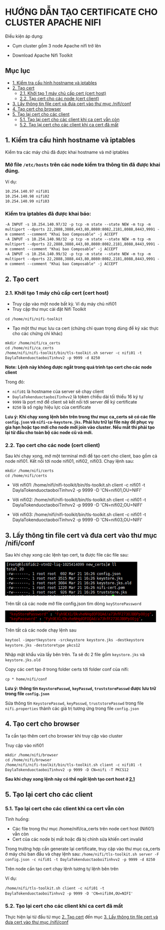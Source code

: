 # HƯỚNG DẪN TẠO CERTIFICATE CHO CLUSTER APACHE NIFI

Điều kiện áp dụng:

-	Cụm cluster gồm 3 node Apache nifi trở lên

-	Download Apache Nifi Toolkit


## Mục lục

- [1. Kiểm tra cấu hình hostname và iptables  ](#kiemtra)
- [2. Tạo cert ](#taocert)
    - [2.1. Khởi tạo 1 máy chủ cấp cert (cert host)](#certhost)
    - [2.2. Tạo cert cho các node (cert client)](#certclient)
- [3. Lấy thông tin file cert và đưa cert vào thư mục /nifi/conf](#insertcert)
- [4. Tạo cert cho browser](#taocertbrowser)
- [5. Tạo lại cert cho các client](#taolai)
    - [5.1. Tạo lại cert cho các client khi ca cert vẫn còn](#taolai1)
    - [5.2. Tạo lại cert cho các client khi ca cert đã mất](#taolai2)


<a name="kiemtra"></a> 
## 1. Kiểm tra cấu hình hostname và iptables 

Kiểm tra các máy chủ đã được khai hostname và mở iptables

### Mở file `/etc/hosts` trên các node kiểm tra thông tin đã được khai đúng. 

Ví dụ:

```
10.254.140.97 nifi01
10.254.140.98 nifi02
10.254.140.99 nifi03
```

### Kiểm tra iptables đã được khai báo:

```
-A INPUT -s 10.254.140.97/32 -p tcp -m state --state NEW -m tcp -m multiport --dports 22,2888,3888,443,80,8080:8082,2181,8088,8443,9991 -m comment --comment "Khai bao Composable" -j ACCEPT
-A INPUT -s 10.254.140.98/32 -p tcp -m state --state NEW -m tcp -m multiport --dports 22,2888,3888,443,80,8080:8082,2181,8088,8443,9991 -m comment --comment "Khai bao Composable" -j ACCEPT
-A INPUT -s 10.254.140.99/32 -p tcp -m state --state NEW -m tcp -m multiport --dports 22,2888,3888,443,80,8080:8082,2181,8088,8443,9991 -m comment --comment "Khai bao Composable" -j ACCEPT
```

<a name="taocert"></a> 
## 2. Tạo cert 

<a name="certhost"></a> 
### 2.1. Khởi tạo 1 máy chủ cấp cert (cert host)

- Truy cập vào một node bất kỳ. Ví dụ máy chủ nifi01
- Truy cập thư mục cài đặt Nifi Toolkit

`cd /home/nifi/nifi-toolkit`

- Tạo một thư mục lưu ca cert (chứng chỉ quan trọng dùng để ký xác thực cho các chứng chỉ khác)

```
mkdir /home/nifi/ca_certs
cd /home/nifi/ca_certs
/home/nifi/nifi-toolkit/bin/tls-toolkit.sh server -c nifi01 -t DaylaTokenduoctaoboiTinhvv2 -p 9999 -d 8250
```

<a name="note"></a>
**Note:**
**Lệnh này không được ngắt trong quá trình tạo cert cho các node client**

Trong đó: 

-	`nifi01` là hostname của server sẽ chạy client
-	`DaylaTokenduoctaoboiTinhvv2` là token chiều dài tối thiểu 16 ký tự
-	`9999` là port mở để client sẽ kết nối tới server để ký certificate
-	`8250` là số ngày hiệu lực của certificate

**Lưu ý: Khi chạy xong lệnh bên trên trong thư mục ca_certs sẽ có các file `config.json` và `nifi-ca-keystore.jks`. Phải lưu trữ lại file này để phục vụ gia hạn hoặc tạo mới cho node mới join vào cluster. Nếu mất thì phải tạo lại từ đầu cho toàn bộ các node cũ và mới.**


<a name="certclient"></a> 
### 2.2. Tạo cert cho các node (cert client)

Sau khi chạy xong, mở một terminal mới để tạo cert cho client, bao gồm cả node nifi01. Kết nối tới node nifi01, nifi02, nifi03. Chạy lệnh sau:

```
mkdir /home/nifi/certs
cd /home/nifi/certs
```

- Với nifi01: 
    /home/nifi/nifi-toolkit/bin/tls-toolkit.sh client -c nifi01 -t DaylaTokenduoctaoboiTinhvv2 -p 9999 -D 'CN=nifi01,OU=NIFI'

- Với nifi02:
    /home/nifi/nifi-toolkit/bin/tls-toolkit.sh client -c nifi01 -t DaylaTokenduoctaoboiTinhvv2 -p 9999 -D 'CN=nifi02,OU=NIFI'

- Với nifi03:
    /home/nifi/nifi-toolkit/bin/tls-toolkit.sh client -c nifi01 -t DaylaTokenduoctaoboiTinhvv2 -p 9999 -D 'CN=nifi03,OU=NIFI'


<a name="insertcert"></a> 
## 3. Lấy thông tin file cert và đưa cert vào thư mục /nifi/conf

Sau khi chạy xong các lệnh tạo cert, ta được file các file sau:

![nifi5](../imgs/nifi5.png)

Trên tất cả các node mở file config.json tìm  dòng `keyStorePassword` 

![nifi4](../imgs/nifi4.png)

Trên tất cả các node chạy lệnh sau

`keytool -importkeystore -srckeystore keystore.jks -destkeystore keystore.jks -deststoretype pkcs12`

Nhập mật khẩu vừa lấy bên trên. Ta sẽ đc 2 file gồm `keystore.jks` và `keystore.jks.old`

Copy các cert tạo ở trong folder certs tới folder conf của nifi:

`cp * home/nifi/conf`

**Lưu ý: thông tin `KeystorePasswd`, `keyPasswd`, `truststorePasswd` được lưu trữ trong file `config.json`**


Sửa thông tin `KeystorePasswd`, `keyPasswd`, `truststorePasswd` trong file `nifi.properties` thành các giá trị tương ứng trong file `config.json`


<a name="taocertbrowser"></a> 
## 4. Tạo cert cho browser

Ta cần tạo thêm cert cho browser khi truy cập vào cluster

Truy cập vào nifi01

```
mkdir /home/nifi/browser
cd /home/nifi/browser
/home/nifi/nifi-toolkit/bin/tls-toolkit.sh client -c nifi01 -t DaylaTokenduoctaoboiTinhvv2 -p 9999 -D CN=nifi -T PKCS12
```

**Sau khi chạy xong lệnh này có thể ngắt lệnh tạo cert host ở [2.1](#certhost)**


<a name="taolai"></a> 
## 5. Tạo lại cert cho các client

<a name="taolai1"></a> 
### 5.1. Tạo lại cert cho các client khi ca cert vẫn còn

Tình huống:

- Các file trong thư mục /home/nifi/ca_certs trên node cert host (Nifi01) vẫn còn
- Cert của các node bị mất hoặc đã bị chỉnh sửa khiến cert invalid

Trong trường hợp cần generate lại certificate, truy cập vào thư mục ca_certs ở máy chủ ban đầu và chạy lệnh sau:
`/home/nifi/tls-toolkit.sh server -F config.json -c nifi01 -t DaylaTokenduoctaoboiTinhvv2 -p 9999 -d 8250`

Trên node cần tạo cert chạy lệnh tương tự lệnh bên trên

Ví dụ:

`/home/nifi/tls-toolkit.sh client -c nifi01 -t DaylaTokenduoctaoboiTinhvv2 -p 9999 -D 'CN=nifi04,OU=NIFI'`


<a name="taolai2"></a> 
### 5.2. Tạo lại cert cho các client khi ca cert đã mất

Thực hiện lại từ đầu từ mục [2. Tạo cert](#taocert) đến mục [3. Lấy thông tin file cert và đưa cert vào thư mục /nifi/conf](#insertcert)

